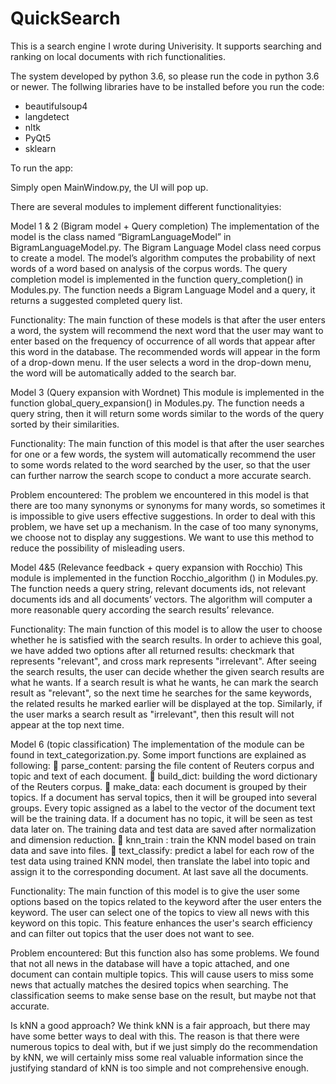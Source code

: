# QuickSearch
This is a search engine I wrote during Univerisity. It supports searching and ranking on local documents with rich functionalities.

The system developed by python 3.6, so please run the code in python 3.6 or newer. The follwing libraries have to be installed before you run the code:

- beautifulsoup4
- langdetect
- nltk
- PyQt5
- sklearn

To run the app:

Simply open MainWindow.py, the UI will pop up.

There are several modules to implement different functionalityies:

Model 1 & 2 (Bigram model + Query completion)
The implementation of the model is the class named “BigramLanguageModel” in BigramLanguageModel.py. The Bigram Language Model class need corpus to create a model. The model’s algorithm computes the probability of next words of a word based on analysis of the corpus words.
The query completion model is implemented in the function query_completion() in Modules.py. The function needs a Bigram Language Model and a query, it returns a suggested completed query list.

Functionality: 
The main function of these models is that after the user enters a word, the system will recommend the next word that the user may want to enter based on the frequency of occurrence of all words that appear after this word in the database. The recommended words will appear in the form of a drop-down menu. If the user selects a word in the drop-down menu, the word will be automatically added to the search bar.

Model 3 (Query expansion with Wordnet)
This module is implemented in the function global_query_expansion() in Modules.py. The function needs a query string, then it will return some words similar to the words of the query sorted by their similarities. 

Functionality: 
The main function of this model is that after the user searches for one or a few words, the system will automatically recommend the user to some words related to the word searched by the user, so that the user can further narrow the search scope to conduct a more accurate search. 

Problem encountered:
The problem we encountered in this model is that there are too many synonyms or synonyms for many words, so sometimes it is impossible to give users effective suggestions. In order to deal with this problem, we have set up a mechanism. In the case of too many synonyms, we choose not to display any suggestions. We want to use this method to reduce the possibility of misleading users.

Model 4&5 (Relevance feedback + query expansion with Rocchio)
This module is implemented in the function Rocchio_algorithm () in Modules.py. The function needs a query string, relevant documents ids, not relevant documents ids and all documents’ vectors. The algorithm will computer a more reasonable query according the search results’ relevance.

Functionality: 
The main function of this model is to allow the user to choose whether he is satisfied with the search results. In order to achieve this goal, we have added two options after all returned results: checkmark that represents "relevant", and cross mark represents "irrelevant". After seeing the search results, the user can decide whether the given search results are what he wants. If a search result is what he wants, he can mark the search result as "relevant", so the next time he searches for the same keywords, the related results he marked earlier will be displayed at the top. Similarly, if the user marks a search result as "irrelevant", then this result will not appear at the top next time.

Model 6 (topic classification)
The implementation of the module can be found in text_categorization.py. Some import functions are explained as following: 
	parse_content: parsing the file content of Reuters corpus and topic and text of each document.
	build_dict: building the word dictionary of the Reuters corpus.
	make_data: each document is grouped by their topics. If a document has serval topics, then it will be grouped into several groups. Every topic assigned as a label to the vector of the document text will be the training data. If a document has no topic, it will be seen as test data later on. The training data and test data are saved after normalization and dimension reduction.
	knn_train : train the KNN model based on train data and save into files.
	text_classify: predict a label for each row of the test data using trained KNN model, then translate the label into topic and assign it to the corresponding document. At last save all the documents.

Functionality: 
The main function of this model is to give the user some options based on the topics related to the keyword after the user enters the keyword. The user can select one of the topics to view all news with this keyword on this topic. This feature enhances the user's search efficiency and can filter out topics that the user does not want to see. 

Problem encountered: 
But this function also has some problems. We found that not all news in the database will have a topic attached, and one document can contain multiple topics. This will cause users to miss some news that actually matches the desired topics when searching. The classification seems to make sense base on the result, but maybe not that accurate. 

Is kNN a good approach?
We think kNN is a fair approach, but there may have some better ways to deal with this. The reason is that there were numerous topics to deal with, but if we just simply do the recommendation by kNN, we will certainly miss some real valuable information since the justifying standard of kNN is too simple and not comprehensive enough. 

